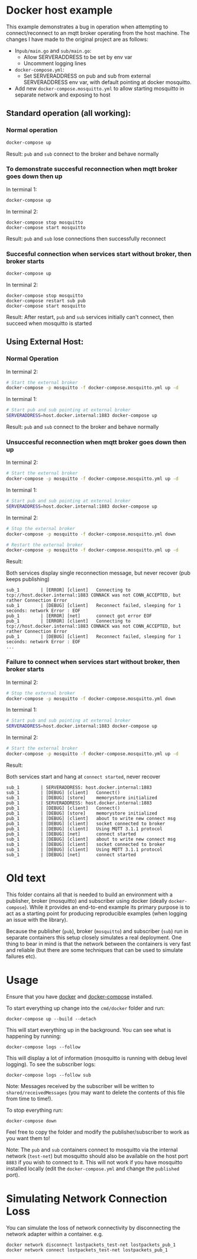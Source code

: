 Docker host example
==============

This example demonstrates a bug in operation when attempting to connect/reconnect to an mqtt broker operating from the host machine. The changes I have made to the original project are as follows:

- In`pub/main.go` and `sub/main.go`:
    - Allow SERVERADDRESS to be set by env var
    - Uncomment logging lines
- `docker-compose.yml`:
    - Set SERVERADDRESS on pub and sub from external SERVERADDRESS env var, with default pointing at docker mosquitto.
- Add new `docker-compose.mosquitto.yml` to allow starting mosquitto in separate network and exposing to host

## Standard operation (all working):

### Normal operation

```bash
docker-compose up
```

Result:
`pub` and `sub` connect to the broker and behave normally

### To demonstrate succesful reconnection when mqtt broker goes down then up

In terminal 1:

```bash
docker-compose up
```

In terminal 2:
```
docker-compose stop mosquitto
docker-compose start mosquitto
```

Result:
`pub` and `sub` lose connections then successfully reconnect


### Succesful connection when services start without broker, then broker starts

```bash
docker-compose up
```

In terminal 2:
```
docker-compose stop mosquitto
docker-compose restart sub pub
docker-compose start mosquitto
```

Result:
After restart, `pub` and `sub` services initially can't connect, then succeed when mosquitto is started


## Using External Host:

### Normal Operation

In terminal 2:

```bash
# Start the external broker
docker-compose -p mosquitto -f docker-compose.mosquitto.yml up -d
```

In terminal 1:

```bash
# Start pub and sub pointing at external broker
SERVERADDRESS=host.docker.internal:1883 docker-compose up
```

Result:
`pub` and `sub` connect to the broker and behave normally

### Unsuccesful reconnection when mqtt broker goes down then up

In terminal 2:

```bash
# Start the external broker
docker-compose -p mosquitto -f docker-compose.mosquitto.yml up -d
```

In terminal 1:

```bash
# Start pub and sub pointing at external broker
SERVERADDRESS=host.docker.internal:1883 docker-compose up
```

In terminal 2:

```bash
# Stop the external broker
docker-compose -p mosquitto -f docker-compose.mosquitto.yml down

# Restart the external broker
docker-compose -p mosquitto -f docker-compose.mosquitto.yml up -d

```

Result: 

Both services display single reconnection message, but never recover (pub keeps publishing)

```log
sub_1        | [ERROR] [client]   Connecting to tcp://host.docker.internal:1883 CONNACK was not CONN_ACCEPTED, but rather Connection Error
sub_1        | [DEBUG] [client]   Reconnect failed, sleeping for 1 seconds: network Error : EOF
pub_1        | [ERROR] [net]      connect got error EOF
pub_1        | [ERROR] [client]   Connecting to tcp://host.docker.internal:1883 CONNACK was not CONN_ACCEPTED, but rather Connection Error
pub_1        | [DEBUG] [client]   Reconnect failed, sleeping for 1 seconds: network Error : EOF
...
```

### Failure to connect when services start without broker, then broker starts

In terminal 2:

```bash
# Stop the external broker
docker-compose -p mosquitto -f docker-compose.mosquitto.yml down
```

In terminal 1:

```bash
# Start pub and sub pointing at external broker
SERVERADDRESS=host.docker.internal:1883 docker-compose up
```

In terminal 2:

```bash
# Start the external broker
docker-compose -p mosquitto -f docker-compose.mosquitto.yml up -d

```

Result: 

Both services start and hang at `connect started`, never recover

```log
sub_1        | SERVERADDRESS: host.docker.internal:1883
sub_1        | [DEBUG] [client]   Connect()
sub_1        | [DEBUG] [store]    memorystore initialized
pub_1        | SERVERADDRESS: host.docker.internal:1883
pub_1        | [DEBUG] [client]   Connect()
pub_1        | [DEBUG] [store]    memorystore initialized
pub_1        | [DEBUG] [client]   about to write new connect msg
pub_1        | [DEBUG] [client]   socket connected to broker
pub_1        | [DEBUG] [client]   Using MQTT 3.1.1 protocol
pub_1        | [DEBUG] [net]      connect started
sub_1        | [DEBUG] [client]   about to write new connect msg
sub_1        | [DEBUG] [client]   socket connected to broker
sub_1        | [DEBUG] [client]   Using MQTT 3.1.1 protocol
sub_1        | [DEBUG] [net]      connect started
```


# Old text

This folder contains all that is needed to build an environment with a publisher, broker (mosquitto) and subscriber
using docker (ideally `docker-compose`). While it provides an end-to-end example its primary purpose is to act as a
starting point for producing reproducible examples (when logging an issue with the library).

Because the publisher (`pub`), broker (`mosquitto`) and subscriber (`sub`) run in separate containers this setup closely
simulates a real deployment. One thing to bear in mind is that the network between the containers is very fast and
reliable (but there are some techniques that can be used to simulate failures etc).

# Usage

Ensure that you have [docker](https://docs.docker.com/get-docker/) and
[docker-compose](https://docs.docker.com/compose/install/) installed.

To start everything up change into the `cmd/docker` folder and run:

```
docker-compose up --build --detach
```

This will start everything up in the background. You can see what is happening by running:

```
docker-compose logs --follow
```

This will display a lot of information (mosquitto is running with debug level logging). To see the subscriber logs:

```
docker-compose logs --follow sub
```

Note: Messages received by the subscriber will be written to `shared/receivedMessages` (you may want to delete the
contents of this file from time to time!).

To stop everything run:

```
docker-compose down
```

Feel free to copy the folder and modify the publisher/subscriber to work as you want them to!

Note: The `pub` and `sub` containers connect to mosquitto via the internal network (`test-net`) but mosquitto should
also be available on the host port `8883` if you wish to connect to it. This will not work if you have mosquitto
installed locally (edit the `docker-compose.yml` and change the `published` port).

# Simulating Network Connection Loss

You can simulate the loss of network connectivity by disconnecting the network adapter within a container. e.g.

```
docker network disconnect lostpackets_test-net lostpackets_pub_1
docker network connect lostpackets_test-net lostpackets_pub_1
```
  
